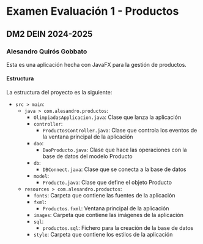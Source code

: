 # Examen Evaluación 1 - Productos
## DM2 DEIN 2024-2025
### Alesandro Quirós Gobbato

Esta es una aplicación hecha con JavaFX para la gestión de productos.

#### Estructura

La estructura del proyecto es la siguiente:
- `src > main`:
    - `java > com.alesandro.productos`:
        - `OlimpiadasApplicacion.java`: Clase que lanza la aplicación
        - `controller`:
            - `ProductosController.java`: Clase que controla los eventos de la ventana principal de la aplicación
        - `dao`:
            - `DaoProducto.java`: Clase que hace las operaciones con la base de datos del modelo Producto
        - `db`:
            - `DBConnect.java`: Clase que se conecta a la base de datos
        - `model`:
            - `Producto.java`: Clase que define el objeto Producto
    - `resources > com.alesandro.productos`:
        - `fonts`: Carpeta que contiene las fuentes de la aplicación
        - `fxml`:
            - `Productos.fxml`: Ventana principal de la aplicación
        - `images`: Carpeta que contiene las imágenes de la aplicación
        - `sql`:
            - `productos.sql`: Fichero para la creación de la base de datos
        - `style`: Carpeta que contiene los estilos de la aplicación
